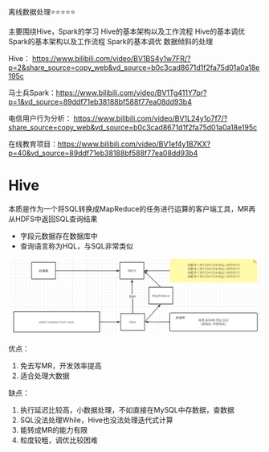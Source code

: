 离线数据处理⭐️⭐️⭐️⭐️⭐️

主要围绕Hive，Spark的学习
Hive的基本架构以及工作流程
Hive的基本调优
Spark的基本架构以及工作流程
Spark的基本调优
数据倾斜的处理



Hive： https://www.bilibili.com/video/BV1BS4y1w7FR/?p=2&share_source=copy_web&vd_source=b0c3cad8671d1f2fa75d01a0a18e195c

马士兵Spark：https://www.bilibili.com/video/BV1Tg411Y7pr?p=1&vd_source=89ddf71eb38188bf588f77ea08dd93b4

电信用户行为分析： https://www.bilibili.com/video/BV1L24y1o7f7/?share_source=copy_web&vd_source=b0c3cad8671d1f2fa75d01a0a18e195c

在线教育项目：https://www.bilibili.com/video/BV1ef4y1B7KX?p=40&vd_source=89ddf71eb38188bf588f77ea08dd93b4



# Hive

本质是作为一个将SQL转换成MapReduce的任务进行运算的客户端工具，MR再从HDFS中返回SQL查询结果

- 字段元数据存在数据库中
- 查询语言称为HQL，与SQL非常类似

![image-20230901213429386](assets/image-20230901213429386.png)

优点：

1. 免去写MR，开发效率提高
2. 适合处理大数据

缺点：

1. 执行延迟比较高，小数据处理，不如直接在MySQL中存数据，查数据
2. SQL没法处理While，Hive也没法处理迭代式计算
3. 能转成MR的能力有限
4. 粒度较粗，调优比较困难
